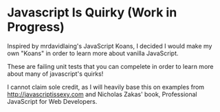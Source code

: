 Javascript Is Quirky (Work in Progress)
==============================================

Inspired by mrdavidlaing's JavaScript Koans, I decided I would make my own "Koans" in order to learn more about vanilla JavaScript.

These are failing unit tests that you can compelete in order to learn more about many of javascript's quirks!  

I cannot claim sole credit, as I will heavily base this on examples from http://javascriptissexy.com and Nicholas Zakas' book, Professional JavaScript for Web Developers.